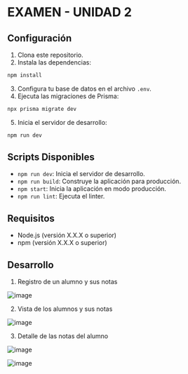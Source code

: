 # EXAMEN - UNIDAD 2

## Configuración

1. Clona este repositorio.
2. Instala las dependencias:

```bash
npm install
```

3. Configura tu base de datos en el archivo `.env`.
4. Ejecuta las migraciones de Prisma:

```bash
npx prisma migrate dev
```

5. Inicia el servidor de desarrollo:

```bash
npm run dev
```

## Scripts Disponibles

- `npm run dev`: Inicia el servidor de desarrollo.
- `npm run build`: Construye la aplicación para producción.
- `npm start`: Inicia la aplicación en modo producción.
- `npm run lint`: Ejecuta el linter.

## Requisitos

- Node.js (versión X.X.X o superior)
- npm (versión X.X.X o superior)

## Desarrollo

1. Registro de un alumno y sus notas

![image](https://github.com/user-attachments/assets/580b372a-35a8-41fe-bf69-fcdcb2f3f55a)

2. Vista de los alumnos y sus notas

![image](https://github.com/user-attachments/assets/ea40d271-dc4b-487e-9df3-a92a285120f8)

3. Detalle de las notas del alumno

![image](https://github.com/user-attachments/assets/b3315c40-aeac-4d27-ac6e-7f5f33730cc2)

![image](https://github.com/user-attachments/assets/c5d0af38-87e2-40ca-b84b-559d526b8ef9)
